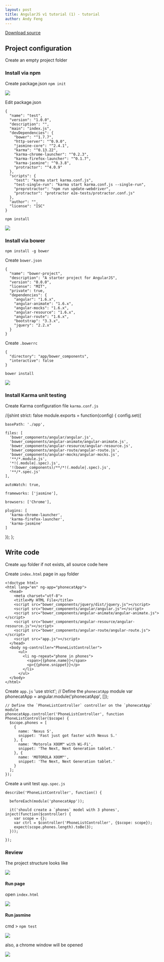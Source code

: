 ```yaml
---
layout: post
title: AngularJS v1 tutorial (1) - tutorial
author: Andy Feng
---
```


[Download source](/download/angular1-demo.zip)

## Project configuration ##

Create an empty project folder

### Install via npm ###

Create package.json `npm init`

![](/images/posts/20171220-npm-init.png)

Edit package.json

	{
	  "name": "test",
	  "version": "1.0.0",
	  "description": "",
	  "main": "index.js",
	  "devDependencies": {
	    "bower": "^1.7.7",
	    "http-server": "^0.9.0",
	    "jasmine-core": "^2.4.1",
	    "karma": "^0.13.22",
	    "karma-chrome-launcher": "^0.2.3",
	    "karma-firefox-launcher": "^0.1.7",
	    "karma-jasmine": "^0.3.8",
	    "protractor": "^4.0.9"
	  },
	  "scripts": {
	    "test": "karma start karma.conf.js",
	    "test-single-run": "karma start karma.conf.js --single-run",
	    "preprotractor": "npm run update-webdriver",
	    "protractor": "protractor e2e-tests/protractor.conf.js"
	  },
	  "author": "",
	  "license": "ISC"
	}

`npm install`

![](/images/posts/20171220-npm-install.png)

### Install via bower ###
`npm install -g bower`

Create `bower.json`

	{
	  "name": "bower-project",
	  "description": "A starter project for AngularJS",
	  "version": "0.0.0",
	  "license": "MIT",
	  "private": true,
	  "dependencies": {
	    "angular": "1.6.x",
	    "angular-animate": "1.6.x",
	    "angular-mocks": "1.6.x",
	    "angular-resource": "1.6.x",
	    "angular-route": "1.6.x",
	    "bootstrap": "3.3.x",
	    "jquery": "2.2.x"
	  }
	}

Create `.bowerrc`
	
	{
	  "directory": "app/bower_components",
	  "interactive": false
	}

`bower install`

![](/images/posts/20171220-npm-install.png)

### Install Karma unit testing ###
Create Karma configuration file `karma.conf.js`

//jshint strict: false
module.exports = function(config) {
  config.set({

    basePath: './app',

    files: [
      'bower_components/angular/angular.js',
      'bower_components/angular-animate/angular-animate.js',
      'bower_components/angular-resource/angular-resource.js',
      'bower_components/angular-route/angular-route.js',
      'bower_components/angular-mocks/angular-mocks.js',
      '**/*.module.js',
      '*!(.module|.spec).js',
      '!(bower_components)/**/*!(.module|.spec).js',
      '**/*.spec.js'
    ],

    autoWatch: true,

    frameworks: ['jasmine'],

    browsers: ['Chrome'],

    plugins: [
      'karma-chrome-launcher',
      'karma-firefox-launcher',
      'karma-jasmine'
    ]

  });
};

## Write code ##

Create `app` folder if not exists, all source code here

Create `index.html` page in `app` folder

	<!doctype html>
	<html lang="en" ng-app="phonecatApp">
	  <head>
	    <meta charset="utf-8">
	    <title>My HTML File</title>
	    <script src="bower_components/jquery/dist/jquery.js"></script>
	    <script src="bower_components/angular/angular.js"></script>
	    <script src="bower_components/angular-animate/angular-animate.js"></script>
	    <script src="bower_components/angular-resource/angular-resource.js"></script>
	    <script src="bower_components/angular-route/angular-route.js"></script>
	    <script src="app.js"></script>
	  </head>
	  <body ng-controller="PhoneListController">
	      <ul>
	        <li ng-repeat="phone in phones">
	          <span>{{phone.name}}</span>
	          <p>{{phone.snippet}}</p>
	        </li>
	      </ul>
	  </body>
	</html>

Create `app.js`
	'use strict';
	// Define the `phonecatApp` module
	var phonecatApp = angular.module('phonecatApp', []);
	
	// Define the `PhoneListController` controller on the `phonecatApp` module
	phonecatApp.controller('PhoneListController', function PhoneListController($scope) {
	  $scope.phones = [
	    {
	      name: 'Nexus S',
	      snippet: 'Fast just got faster with Nexus S.'
	    }, {
	      name: 'Motorola XOOM™ with Wi-Fi',
	      snippet: 'The Next, Next Generation tablet.'
	    }, {
	      name: 'MOTOROLA XOOM™',
	      snippet: 'The Next, Next Generation tablet.'
	    }
	  ];
	});

Create a unit test `app.spec.js`

	describe('PhoneListController', function() {
	
	  beforeEach(module('phonecatApp'));
	
	  it('should create a `phones` model with 3 phones', inject(function($controller) {
	    var scope = {};
	    var ctrl = $controller('PhoneListController', {$scope: scope});
	    expect(scope.phones.length).toBe(3);
	  }));
	
	});

### Review ###
The project structure looks like

![](/images/posts/20171220-project-structure.png)

#### Run page ####
open `index.html`

![](/images/posts/20171220-index.html.png)

#### Run jasmine ####
cmd > `npm test`

![](/images/posts/20171220-jasmine.png)

also, a chrome window will be opened

![](/images/posts/20171220-jasmine-chrome.png)
